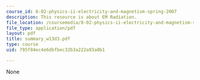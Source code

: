 ```yaml
---
course_id: 8-02-physics-ii-electricity-and-magnetism-spring-2007
description: This resource is about EM Radiation.
file_location: /coursemedia/8-02-physics-ii-electricity-and-magnetism-spring-2007/795f84ec4e6dbfbec32b3a222a93a0b1_summary_w13d3.pdf
file_type: application/pdf
layout: pdf
title: summary_w13d3.pdf
type: course
uid: 795f84ec4e6dbfbec32b3a222a93a0b1

---
```

None